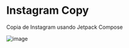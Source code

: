 # Instagram Copy
Copia de Instagram usando Jetpack Compose

![image](https://github.com/Camilo-Hernandez/Instagram-Copy/assets/36543483/7ae1f985-02dd-4d02-b96d-d640c95a1134)
